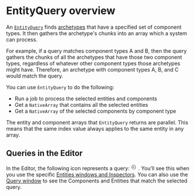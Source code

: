 # EntityQuery overview

An [`EntityQuery`](xref:Unity.Entities.EntityQuery) finds [archetypes](concepts-archetypes.md) that have a specified set of component types. It then gathers the archetype's chunks into an array which a system can process. 

For example, if a query matches component types A and B, then the query gathers the chunks of all the archetypes that have those two component types, regardless of whatever other component types those archetypes might have. Therefore, an archetype with component types A, B, and C would match the query.

You can use `EntityQuery` to do the following: 

* Run a job to process the selected entities and components
* Get a `NativeArray` that contains all the selected entities
* Get a `NativeArray` of the selected components by component type

The entity and component arrays that `EntityQuery` returns are parallel. This means that the same index value always applies to the same entity in any array. 

## Queries in the Editor

In the Editor, the following icon represents a query: ![](images/editor-query-icon.png) . You’ll see this when you use the specific [Entities windows and Inspectors](editor-workflows.md). You can also use the [Query window](editor-query-window.md) to see the Components and Entities that match the selected query.

